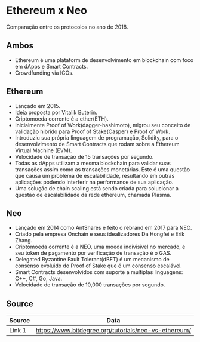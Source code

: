 # Ethereum x Neo

Comparação entre os protocolos no ano de 2018.

## Ambos

* Ethereum é uma plataform de desenvolvimento em blockchain com foco em dApps e Smart Contracts.
* Crowdfunding via ICOs.

## Ethereum

* Lançado em 2015.
* Ideia proposta por Vitalik Buterin.
* Criptomoeda corrente é a ether(ETH).
* Inicialmente Proof of Work(dagger-hashimoto), migrou seu conceito de validação hibrido para Proof of Stake(Casper) e Proof of Work.
* Introduziu sua própria linguagem de programação, Solidity, para o desenvolvimento de Smart Contracts que rodam sobre a Ethereum Virtual Machine (EVM).
* Velocidade de transação de 15 transações por segundo.
* Todas as dApps utilizam a mesma blockchain para validar suas transações assim como as transações monetárias. Este é uma questão que causa um problema de escalabilidade, resultando em outras aplicações podendo interferir na performance de sua aplicação.
* Uma solução de chain scaling está sendo criada para solucionar a questão de escalabilidade da rede ethereum, chamada Plasma.

## Neo

* Lançado em 2014 como AntShares e feito o rebrand em 2017 para NEO.
* Criado pela empresa Onchain e seus idealizadores Da Hongfei e Erik Zhang.
* Criptomoeda corrente é a NEO, uma moeda indivisivel no mercado, e seu token de pagamento por verificação de transação é o GAS.
* Delegated Byzantine Fault Tolerant(dBFT) é um mecanismo de consenso evoluido do Proof of Stake que é um consenso escalável.
* Smart Contracts desenvolvidos com suporte a multiplas linguagens: C++, C#, Go, Java.
* Velocidade de transação de 10,000 transações por segundo.

## Source

Source  | Data
------------- | -------------
Link 1  | <https://www.bitdegree.org/tutorials/neo-vs-ethereum/>
